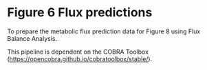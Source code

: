 # Figure 6 Flux predictions

To prepare the metabolic flux prediction data for Figure 8 using Flux Balance Analysis.

This pipeline is dependent on the COBRA Toolbox (https://opencobra.github.io/cobratoolbox/stable/).
